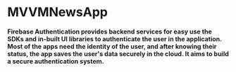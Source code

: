 # MVVMNewsApp

<b>Firebase Authentication<b> provides backend services for easy use the SDKs and in-built UI libraries to authenticate the user in the application. Most of the apps need the identity of the user, and after knowing their status, the app saves the user's data securely in the cloud. It aims to build a secure authentication system.
